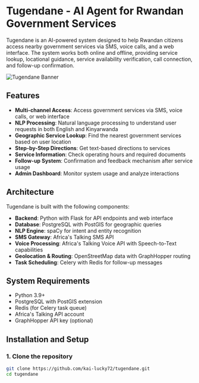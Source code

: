 # Tugendane - AI Agent for Rwandan Government Services

Tugendane is an AI-powered system designed to help Rwandan citizens access nearby government services via SMS, voice calls, and a web interface. The system works both online and offline, providing service lookup, locational guidance, service availability verification, call connection, and follow-up confirmation.

![Tugendane Banner](https://raw.githubusercontent.com/kai-lucky72/tugendane/main/static/img/banner.jpg)

## Features

- **Multi-channel Access**: Access government services via SMS, voice calls, or web interface
- **NLP Processing**: Natural language processing to understand user requests in both English and Kinyarwanda
- **Geographic Service Lookup**: Find the nearest government services based on user location
- **Step-by-Step Directions**: Get text-based directions to services
- **Service Information**: Check operating hours and required documents
- **Follow-up System**: Confirmation and feedback mechanism after service usage
- **Admin Dashboard**: Monitor system usage and analyze interactions

## Architecture

Tugendane is built with the following components:

- **Backend**: Python with Flask for API endpoints and web interface
- **Database**: PostgreSQL with PostGIS for geographic queries
- **NLP Engine**: spaCy for intent and entity recognition
- **SMS Gateway**: Africa's Talking SMS API
- **Voice Processing**: Africa's Talking Voice API with Speech-to-Text capabilities
- **Geolocation & Routing**: OpenStreetMap data with GraphHopper routing
- **Task Scheduling**: Celery with Redis for follow-up messages

## System Requirements

- Python 3.9+
- PostgreSQL with PostGIS extension
- Redis (for Celery task queue)
- Africa's Talking API account
- GraphHopper API key (optional)

## Installation and Setup

### 1. Clone the repository

```bash
git clone https://github.com/kai-lucky72/tugendane.git
cd tugendane
